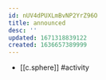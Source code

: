```yaml
---
id: nUV4dPUXLmBvNP2YrZ96O
title: announced
desc: ''
updated: 1671318839122
created: 1636657389999
---
```





- [[c.sphere]] #activity

